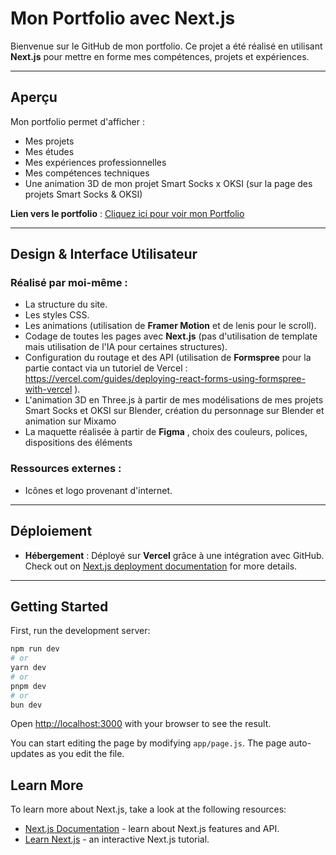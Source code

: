 # Mon Portfolio avec Next.js

Bienvenue sur le GitHub de mon portfolio. Ce projet a été réalisé en utilisant **Next.js** pour mettre en forme mes compétences, projets et expériences.

---

## Aperçu

Mon portfolio permet d'afficher :

- Mes projets
- Mes études
- Mes expériences professionnelles
- Mes compétences techniques
- Une animation 3D de mon projet Smart Socks x OKSI (sur la page des projets Smart Socks & OKSI)

**Lien vers le portfolio** : [Cliquez ici pour voir mon Portfolio](https://portfolio-ines-beaunoir.vercel.app)

---

## Design & Interface Utilisateur

### Réalisé par moi-même :
- La structure du site.
- Les styles CSS.
- Les animations (utilisation de **Framer Motion** et de lenis pour le scroll).
- Codage de toutes les pages avec **Next.js** (pas d'utilisation de template mais utilisation de l'IA pour certaines structures).
- Configuration du routage et des API (utilisation de **Formspree** pour la partie contact via un tutoriel de Vercel : https://vercel.com/guides/deploying-react-forms-using-formspree-with-vercel ).
- L'animation 3D en Three.js à partir de mes modélisations de mes projets Smart Socks et OKSI sur Blender, création du personnage sur Blender et animation sur Mixamo
- La maquette réalisée à partir de **Figma** , choix des couleurs, polices, dispositions des éléments

### Ressources externes :
- Icônes et logo provenant d'internet.

---

## Déploiement

- **Hébergement** : Déployé sur **Vercel** grâce à une intégration avec GitHub.
  Check out on [Next.js deployment documentation](https://nextjs.org/docs/app/building-your-application/deploying) for more details.

---

## Getting Started

First, run the development server:

```bash
npm run dev
# or
yarn dev
# or
pnpm dev
# or
bun dev
```

Open [http://localhost:3000](http://localhost:3000) with your browser to see the result.

You can start editing the page by modifying `app/page.js`. The page auto-updates as you edit the file.

## Learn More

To learn more about Next.js, take a look at the following resources:

- [Next.js Documentation](https://nextjs.org/docs) - learn about Next.js features and API.
- [Learn Next.js](https://nextjs.org/learn) - an interactive Next.js tutorial.


